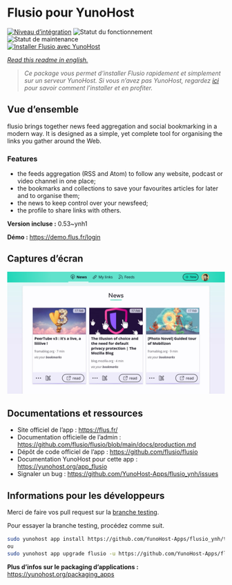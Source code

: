 <!--
N.B.: This README was automatically generated by https://github.com/YunoHost/apps/tree/master/tools/README-generator
It shall NOT be edited by hand.
-->

# Flusio pour YunoHost

[![Niveau d’intégration](https://dash.yunohost.org/integration/flusio.svg)](https://dash.yunohost.org/appci/app/flusio) ![Statut du fonctionnement](https://ci-apps.yunohost.org/ci/badges/flusio.status.svg) ![Statut de maintenance](https://ci-apps.yunohost.org/ci/badges/flusio.maintain.svg)  
[![Installer Flusio avec YunoHost](https://install-app.yunohost.org/install-with-yunohost.svg)](https://install-app.yunohost.org/?app=flusio)

*[Read this readme in english.](./README.md)*

> *Ce package vous permet d’installer Flusio rapidement et simplement sur un serveur YunoHost.
Si vous n’avez pas YunoHost, regardez [ici](https://yunohost.org/#/install) pour savoir comment l’installer et en profiter.*

## Vue d’ensemble

flusio brings together news feed aggregation and social bookmarking in a modern way. It is designed as a simple, yet complete tool for organising the links you gather around the Web.

### Features

- the feeds aggregation (RSS and Atom) to follow any website, podcast or video channel in one place;
- the bookmarks and collections to save your favourites articles for later and to organise them;
- the news to keep control over your newsfeed;
- the profile to share links with others.

**Version incluse :** 0.53~ynh1

**Démo :** https://demo.flus.fr/login

## Captures d’écran

![Capture d’écran de Flusio](./doc/screenshots/screenshot.jpg)

## Documentations et ressources

* Site officiel de l’app : <https://flus.fr/>
* Documentation officielle de l’admin : <https://github.com/flusio/flusio/blob/main/docs/production.md>
* Dépôt de code officiel de l’app : <https://github.com/flusio/flusio>
* Documentation YunoHost pour cette app : <https://yunohost.org/app_flusio>
* Signaler un bug : <https://github.com/YunoHost-Apps/flusio_ynh/issues>

## Informations pour les développeurs

Merci de faire vos pull request sur la [branche testing](https://github.com/YunoHost-Apps/flusio_ynh/tree/testing).

Pour essayer la branche testing, procédez comme suit.

``` bash
sudo yunohost app install https://github.com/YunoHost-Apps/flusio_ynh/tree/testing --debug
ou
sudo yunohost app upgrade flusio -u https://github.com/YunoHost-Apps/flusio_ynh/tree/testing --debug
```

**Plus d’infos sur le packaging d’applications :** <https://yunohost.org/packaging_apps>